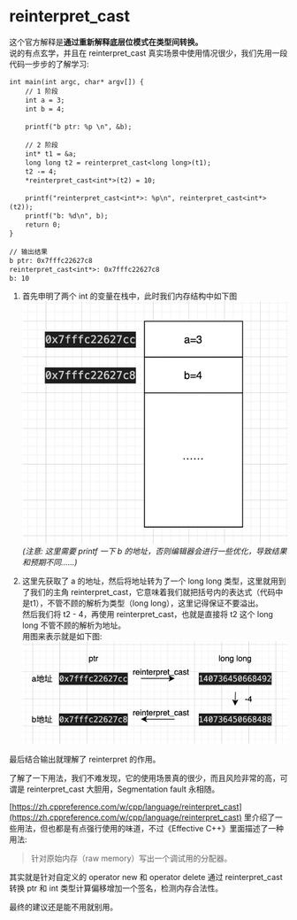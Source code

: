 # reinterpret_cast
这个官方解释是**通过重新解释底层位模式在类型间转换。**  
说的有点玄学，并且在 reinterpret_cast 真实场景中使用情况很少，我们先用一段代码一步步的了解学习:   
```
int main(int argc, char* argv[]) {
    // 1 阶段
    int a = 3;
    int b = 4;

    printf("b ptr: %p \n", &b);

    // 2 阶段
    int* t1 = &a;
    long long t2 = reinterpret_cast<long long>(t1);
    t2 -= 4;
    *reinterpret_cast<int*>(t2) = 10;

    printf("reinterpret_cast<int*>: %p\n", reinterpret_cast<int*>(t2));
    printf("b: %d\n", b);
    return 0;
}

// 输出结果
b ptr: 0x7fffc22627c8 
reinterpret_cast<int*>: 0x7fffc22627c8
b: 10
```
1. 首先申明了两个 int 的变量在栈中，此时我们内存结构中如下图   
![./assets/1.png](./assets/1.png)  
*(注意: 这里需要 printf 一下 b 的地址，否则编辑器会进行一些优化，导致结果和预期不同……)*

2. 这里先获取了 a 的地址，然后将地址转为了一个 long long 类型，这里就用到了我们的主角 reinterpret_cast，它意味着我们就把括号内的表达式（代码中是t1），不管不顾的解析为类型（long long），这里记得保证不要溢出。  
然后我们将 t2 - 4，再使用 reinterpret_cast，也就是直接将 t2 这个 long long 不管不顾的解析为地址。  
用图来表示就是如下图:  
![./assets/2.png](./assets/2.png)  

最后结合输出就理解了 reinterpret 的作用。  

了解了一下用法，我们不难发现，它的使用场景真的很少，而且风险非常的高，可谓是 reinterpret_cast 大胆用，Segmentation fault 永相随。  

[https://zh.cppreference.com/w/cpp/language/reinterpret_cast](https://zh.cppreference.com/w/cpp/language/reinterpret_cast) 里介绍了一些用法，但也都是有点强行使用的味道，不过《Effective C++》里面描述了一种用法:  
> 针对原始内存（raw memory）写出一个调试用的分配器。  

其实就是针对自定义的 operator new 和 operator delete 通过 reinterpret_cast 转换 ptr 和 int 类型计算偏移增加一个签名，检测内存合法性。

最终的建议还是能不用就别用。

